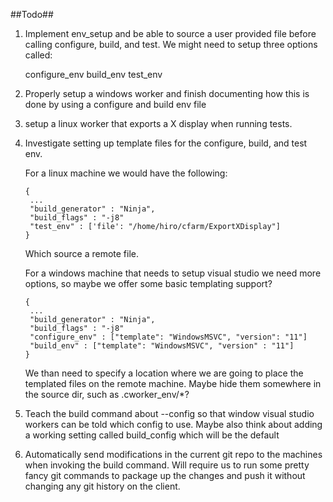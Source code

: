 ##Todo##

1. Implement env_setup and be able to source a user provided file
   before calling configure, build, and test. We might need to setup
   three options called:

   configure_env
   build_env
   test_env

2. Properly setup a windows worker and finish documenting how this is
   done by using a configure and build env file


3. setup a linux worker that exports a X display when running tests.


4. Investigate setting up template files for the configure, build, and test
   env.

   For a linux machine we would have the following:
   ````
   {
    ...
    "build_generator" : "Ninja",
    "build_flags" : "-j8"
    "test_env" : ['file': "/home/hiro/cfarm/ExportXDisplay"]
   }
   ````
   Which source a remote file.

   For a windows machine that needs to setup visual studio we need
   more options, so maybe we offer some basic templating support?

   ````
   {
    ...
    "build_generator" : "Ninja",
    "build_flags" : "-j8"
    "configure_env" : ["template": "WindowsMSVC", "version": "11"]
    "build_env" : ["template": "WindowsMSVC", "version" : "11"]
   }
   ````

   We than need to specify a location where we are going to place
   the templated files on the remote machine. Maybe hide them somewhere
   in the source dir, such as .cworker_env/*?

5. Teach the build command about --config so that window visual studio workers
   can be told which config to use. Maybe also think about adding a working
   setting called build_config which will be the default

9. Automatically send modifications in the current git repo to the machines
   when invoking the build command. Will require us to run some pretty fancy
   git commands to package up the changes and push it without changing any git
   history on the client.

